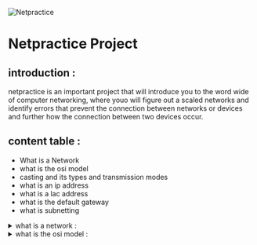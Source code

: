 ![Netpractice](./images/Netpractice _banner.png)

# Netpractice Project

## introduction : 
netpractice is an important project that will introduce you to the word wide of computer networking, where youo will figure out a scaled networks and identify errors that prevent the connection between networks or devices and further how the connection between two devices occur.
## content table : 
- What is a Network
- what is the osi model
- casting and its types and transmission modes
- what is an ip address
- what is a lac address
- what is the default gateway
- what is subnetting

<details>
  <summary>what is a network :</summary>
a network is a system of interconnected devices like computers that can connect to  each other and share data , this connection allows for information exchange and access shared rousources like (printers, files , applications), networks can range from small like home or office network to  large networks like the internet .

#### how the devices connected to each other in a network :
to build a network we nedd at least two devices and medium transmission either wired or wireless .
#### small network two devices connected via wire ethernet cable.
![wired connection](./images/wiredconnection.png)
#### small network two devices connected via wireless signal WiFi.
![wireless connection](./images/wirelessconnection.png)

**how  devices  communicate  with each other :**

- networks  enable devices  to  communicate  with  each other trough protocols  which are set of rules .

**resource sharing :**

- networks  can  provide  more  beyond  communication  between  devices  also  can provide resources  sharing like  printers  , files , applications . so  if  resources  sharing  enabled  in  the  network  all  the  devices  can  access and work  with  printer , application ..

**types  of  networks :** 

- actually  there are  many  types  of  networks but  the  most common  networks  are :

**LAN** : local area network  is a network  that  connecting  the  devices  withing a house or restaurant it coves a small  area just (house, office , coffeshop).  just a limited area .

**WAN** : wide area network is a network  that connecting devices over a large distance  like internet .

**the benefits  of  networks :** 

- the  networks  provide  many  benefits  like facilitating the connection between the devices and sharing  information also enabling the access to  shared  resources  from different locations .

**wireless networks vs  wired networks :**

**wired networks :** 

- fast
- more secure
- need a stable  place .
- more reliability .

**wireless networks :**

- covers many devices
- not depend on a specific place .
- mobility .
- flexibility .
- less reliability .
- slow compare to the wired one .
</details>

<details>

<summary> what is  the  osi model : </summary>
the  osi (open system  interconnection)  model  is a  set  of  rules  that explains  how  the    computer  systems  communicate  over  the  network it  was  developed  by  the ISO (international standardization organization).
- the  osi model  provide a clear structure for data transmission .
- make  the  management  of  network  issues easy .

**the  layers  of  the  OSI (open system interconnection) :**

**Application Layer :**
the application  layer is  the  seventh layer it  plays  as an  interface  between  the  user end user applications  and  the  network  services because  it  provides  the  protocols  like  HTTP , FTP , SMTP  that  allow  the software to send  and receive  data . facilitating activities like  web browsing  emails an file  transfer .

**Session Layer :**
the session  layer  is  the  fifth layer  and  it is responsible for 4 core processes 
- select the transmission or (dialog) mode : (simplex , half duplex  , full duplex).
- opens the canal and sets rules for it when  it ends and when it starts .
- synchronization of  sending data (if  a connection  error occurs  it resume where it stops) .
- session management .

**Transport Lyaer :**
the application  layer is  the  seventh layer it  plays  as an  interface  between  the  user end user applications  and  the  network  services because  it  provides  the  protocols  like  HTTP , FTP , SMTP  that  allow  the software to send  and receive  data . facilitating activities like  web browsing  emails an file  transfer .

**Network Layer :**
the  network  layer is  the third layer  it  had  two  core  jobs
- the logical  addressing  : it  takes  the data  segment  that comes  from the  transport layer  and it  adds the  sender ip  and  the receiver  ip  and  it  build  the  packet  which  is  the network  unit .
- the  routing  : it  decides  the  best  path that  the  data  must go trough


**Data Link Layer :**
the data link layer  is  the second  layer  in the  osi  model  it takes  the  packet  and  adds to it  the sender’s mac address and  the  receiver’s mac address and  it  builds  the  frame  and all  that  called  the  frame  encapsulation . and  the opposite  if  the opposite  way .
- it  also  check  for  errors and  it  correct it  .

**Physical Layer :**
the  physical  layer  is  the  first  layer  of the  osi  model .
- we  said  before  that the  transport layer  creates  the packet and  the  data link layer  creates  the  frame which  is  a bunch  of zeros and  ones so  the  physical  layer  transform  the  bits  of  the  frame  into  signals that the  transmission media  will understand. so  it will be  either  electrical  signals  (Ethernet  cable) , radio signals (wireless connection) , optic  signals  (optic  transmission) .


</details>